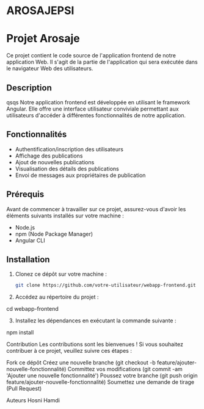 # AROSAJEPSI


# Projet Arosaje

Ce projet contient le code source de l'application frontend de notre application Web. Il s'agit de la partie de l'application qui sera exécutée dans le navigateur Web des utilisateurs.

## Description
qsqs
Notre application frontend est développée en utilisant le framework Angular. Elle offre une interface utilisateur conviviale permettant aux utilisateurs d'accéder à différentes fonctionnalités de notre application.

## Fonctionnalités

- Authentification/inscription des utilisateurs
- Affichage des publications
- Ajout de nouvelles publications
- Visualisation des détails des publications
- Envoi de messages aux propriétaires de publication

## Prérequis

Avant de commencer à travailler sur ce projet, assurez-vous d'avoir les éléments suivants installés sur votre machine :

- Node.js
- npm (Node Package Manager)
- Angular CLI

## Installation

1. Clonez ce dépôt sur votre machine :
   ```bash
   git clone https://github.com/votre-utilisateur/webapp-frontend.git

2. Accédez au répertoire du projet :


cd webapp-frontend

3. Installez les dépendances en exécutant la commande suivante :

npm install

Contribution
Les contributions sont les bienvenues ! Si vous souhaitez contribuer à ce projet, veuillez suivre ces étapes :

Fork ce dépôt
Créez une nouvelle branche (git checkout -b feature/ajouter-nouvelle-fonctionnalité)
Committez vos modifications (git commit -am 'Ajouter une nouvelle fonctionnalité')
Poussez votre branche (git push origin feature/ajouter-nouvelle-fonctionnalité)
Soumettez une demande de tirage (Pull Request)


Auteurs
Hosni Hamdi
